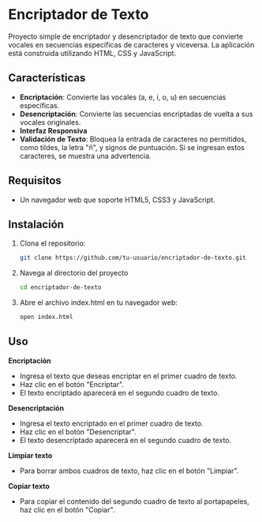 # Encriptador de Texto

Proyecto simple de encriptador y desencriptador de texto que convierte vocales en secuencias específicas de caracteres y viceversa. La aplicación está construida utilizando HTML, CSS y JavaScript.

## Características

- **Encriptación**: Convierte las vocales (a, e, i, o, u) en secuencias específicas.
- **Desencriptación**: Convierte las secuencias encriptadas de vuelta a sus vocales originales.
- **Interfaz Responsiva**
- **Validación de Texto**: Bloquea la entrada de caracteres no permitidos, como tildes, la letra "ñ", y signos de puntuación. Si se ingresan estos caracteres, se muestra una advertencia.

## Requisitos

- Un navegador web que soporte HTML5, CSS3 y JavaScript.

## Instalación

1. Clona el repositorio:
   ```bash
   git clone https://github.com/tu-usuario/encriptador-de-texto.git
2. Navega al directorio del proyecto
   ```bash
   cd encriptador-de-texto
4. Abre el archivo index.html en tu navegador web:
   ```bash
   open index.html

## Uso

**Encriptación**
- Ingresa el texto que deseas encriptar en el primer cuadro de texto.
- Haz clic en el botón "Encriptar".
- El texto encriptado aparecerá en el segundo cuadro de texto.

**Desencriptación**
- Ingresa el texto encriptado en el primer cuadro de texto.
- Haz clic en el botón "Desencriptar".
- El texto desencriptado aparecerá en el segundo cuadro de texto.

**Limpiar texto**
- Para borrar ambos cuadros de texto, haz clic en el botón "Limpiar".

**Copiar texto**
- Para copiar el contenido del segundo cuadro de texto al portapapeles, haz clic en el botón "Copiar".
